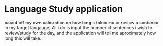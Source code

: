 # Language Study application

based off my own calculation on how long it takes me to review a sentence in my target langauge; All i do is input the number of sentences i wish to review/study for the day, and the application will tell me aproximately how long this will take.
